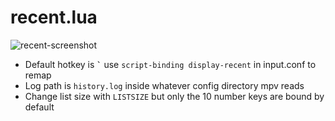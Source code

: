 # recent.lua
![recent-screenshot](https://raw.githubusercontent.com/nightedt/mpv-scripts/master/etc/recent.png)
* Default hotkey is **`` ` ``** use `script-binding display-recent` in input.conf to remap
* Log path is `history.log` inside whatever config directory mpv reads
* Change list size with `LISTSIZE` but only the 10 number keys are bound by default
